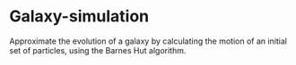# Galaxy-simulation
Approximate the evolution of a galaxy by calculating the motion of an initial set of particles, using the Barnes Hut algorithm.
